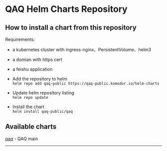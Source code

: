 # QAQ Helm Charts Repository

## How to install a chart from this repository

Requirements:
- a kubernetes cluster with ingress-nginx、PersistentVolume、helm3
- a domian with https cert
- a feishu application

- Add the repository to helm  
  `helm repo add qaq-public https://qaq-public.komodor.io/helm-charts`

- Update helm repository listing  
  `helm repo update`

- Install the chart  
  `helm install qaq-public/qaq`

## Available charts
[qaq](https://github.com/qaq-public/helm-charts/tree/main/charts/qaq) - QAQ main

---
 
